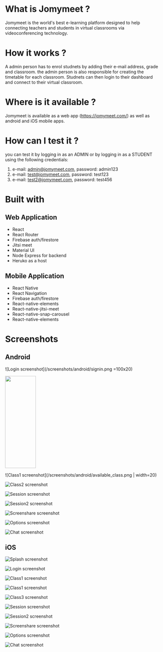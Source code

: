 # What is Jomymeet ? 
Jomymeet is the world's best e-learning platform designed to help connecting teachers and students in virtual classrooms via videoconferencing technology.

# How it works ?
A admin person has to enrol studnets by adding their e-mail address, grade and classroom. the admin person is also responsible for creating the timetable for each classroom.
Studnets can then login to their dashboard and connect to their virtual classroom.

# Where is it available ?
Jomymeet is available as a web app (https://jomymeet.com/) as well as android and iOS mobile apps.

# How can I test it ?
you can test it by logging in as an ADMIN or by logging in as a STUDENT using the following credentials:
 1) e-mail: admin@jomymeet.com, password: admin123
 2) e-mail: test@jomymeet.com, password: test123
 3) e-mail: test2@jomymeet.com, password: test456

# Built with

## Web Application

* React
* React Router
* Firebase auth/firestore
* Jitsi meet
* Material UI
* Node Express for backend
* Heruko as a host

## Mobile Application
  
  * React Native
  * React Navigation
  * Firebase auth/firestore
  * React-native-elements
  * React-native-jitsi-meet
  * React-native-snap-carousel
  * React-native-elements

# Screenshots

## Android
![Login screenshot](/screenshots/android/signin.png =100x20)

<img src="./screenshots/android/signin.png" width="100" height="300" />

![Class1 screenshot](/screenshots/android/available_class.png | width=20)

![Class2 screenshot](/screenshots/android/finished_class.png)

![Session screenshot](/screenshots/android/session.png)

![Session2 screenshot](/screenshots/android/tile.png)

![Screenshare screenshot](/screenshots/android/screenshare.png)

![Options screenshot](/screenshots/android/options.png)

![Chat screenshot](/screenshots/android/chat.png)

## iOS
![Splash screenshot](/screenshots/iOS/splash.PNG)

![Login screenshot](/screenshots/iOS/signin.PNG)

![Class1 screenshot](/screenshots/iOS/available_class.PNG)

![Class1 screenshot](/screenshots/iOS/available_class2.PNG)

![Class3 screenshot](/screenshots/iOS/disabled_class.PNG)

![Session screenshot](/screenshots/iOS/session.PNG)

![Session2 screenshot](/screenshots/iOS/tile.PNG)

![Screenshare screenshot](/screenshots/iOS/screenshare.PNG)

![Options screenshot](/screenshots/iOS/options.PNG)

![Chat screenshot](/screenshots/iOS/chat.PNG)
